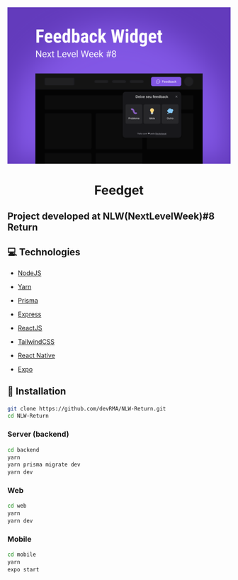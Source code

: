 <div align="center">
    <img alt="Social Card" src="./.github/social.svg"/>
</div>

<h1 align="center">
	Feedget
</h1>

## Project developed at NLW(NextLevelWeek)#8 Return

## 💻 Technologies

- [NodeJS](https://nodejs.org/en/)
- [Yarn](https://yarnpkg.com/)

- [Prisma](https://www.prisma.io/)
- [Express](https://expressjs.com/)

- [ReactJS](https://reactjs.org/)
- [TailwindCSS](https://tailwindcss.com/)
- [React Native](https://reactnative.dev/)
- [Expo](https://expo.dev/)

## 🚀 Installation

```bash
git clone https://github.com/devRMA/NLW-Return.git
cd NLW-Return
```

### Server (backend)

```bash
cd backend
yarn
yarn prisma migrate dev
yarn dev
```

### Web

```bash
cd web
yarn
yarn dev
```

### Mobile

```bash
cd mobile
yarn
expo start
```
